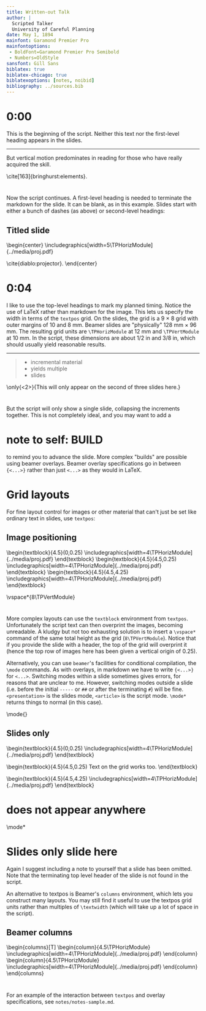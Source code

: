 ```yaml
---
title: Written-out Talk
author: |
  Scripted Talker  
  University of Careful Planning
date: May 1, 1894
mainfont: Garamond Premier Pro
mainfontoptions:
 - BoldFont=Garamond Premier Pro Semibold
 - Numbers=OldStyle
sansfont: Gill Sans
biblatex: true
biblatex-chicago: true
biblatexoptions: [notes, noibid]
bibliography: ../sources.bib
---
```


# 0:00

This is the beginning of the script. Neither this text nor the first-level heading appears in the slides.

-----

But vertical motion predominates in reading for those who have really acquired the skill.

\cite[163]{bringhurst:elements}.

# 

Now the script continues. A first-level heading is needed to terminate the markdown for the slide. It can be blank, as in this example. Slides start with either a bunch of dashes (as above) or second-level headings:

## Titled slide

\begin{center}
\includegraphics[width=5\TPHorizModule]{../media/proj.pdf}

\cite{diablo:projector}.
\end{center}

# 0:04

I like to use the top-level headings to mark my planned timing.
Notice the use of LaTeX rather than markdown for the image. This lets us specify the width in terms of the `textpos` grid. On the slides, the grid is a 9 $\times$ 8 grid with outer margins of 10 and 8 mm. Beamer slides are "physically" 128 mm $\times$ 96 mm. The resulting grid units are `\TPHorizModule` at 12 mm and `\TPVertModule` at 10 mm. In the script, these dimensions are about 1/2 in and 3/8 in, which should usually yield reasonable results.

-----

> - incremental material
> - yields multiple
> - slides

\only{<2>}{This will only appear on the second of three slides here.}

#

But the script will only show a single slide, collapsing the increments together. This is not completely ideal, and you may want to add a

# note to self: BUILD

to remind you to advance the slide. More complex "builds" are possible using beamer overlays. Beamer overlay specifications go in between `{<...>}` rather than just `<...>` as they would in LaTeX.

# Grid layouts

For fine layout control for images or other material that can't just be set like ordinary text in slides, use `textpos`:

## Image positioning

\begin{textblock}{4.5}(0,0.25)
\includegraphics[width=4\TPHorizModule]{../media/proj.pdf}
\end{textblock}
\begin{textblock}{4.5}(4.5,0.25)
\includegraphics[width=4\TPHorizModule]{../media/proj.pdf}
\end{textblock}
\begin{textblock}{4.5}(4.5,4.25)
\includegraphics[width=4\TPHorizModule]{../media/proj.pdf}
\end{textblock}

\vspace*{8\TPVertModule}

#

More complex layouts can use the `textblock` environment from `textpos`. Unfortunately the script text can then overprint the images, becoming unreadable. A kludgy but not too exhausting solution is to insert a `\vspace*` command of the same total height as the grid (`8\TPVertModule`). Notice that if you provide the slide with a header, the top of the grid will overprint it (hence the top row of images here has been given a vertical origin of 0.25).

Alternatively, you can use `beamer`'s facilities for conditional compilation, the `\mode` commands. As with overlays, in markdown we have to write `{<...>}` for `<...>`. Switching modes within a slide sometimes gives errors, for reasons that are unclear to me. However, switching modes outside a slide (i.e. before the initial `-----` or `##` or after the terminating `#`) will be fine. `<presentation>` is the slides mode, `<article>` is the script mode. `\mode*` returns things to normal (in this case).

\mode{<presentation>}

## Slides only

\begin{textblock}{4.5}(0,0.25)
\includegraphics[width=4\TPHorizModule]{../media/proj.pdf}
\end{textblock}

\begin{textblock}{4.5}(4.5,0.25)
Text on the grid works too.
\end{textblock}

\begin{textblock}{4.5}(4.5,4.25)
\includegraphics[width=4\TPHorizModule]{../media/proj.pdf}
\end{textblock}

# does not appear anywhere

\mode*

# Slides only slide here

Again I suggest including a note to yourself that a slide has been omitted. Note that the terminating top level header of the slide is not found in the script.

An alternative to textpos is Beamer's `columns` environment, which lets you construct many layouts. You may still find it useful to use the textpos grid units rather than multiples of `\textwidth` (which will take up a lot of space in the script).

## Beamer columns

\begin{columns}[T]
\begin{column}{4.5\TPHorizModule}
\includegraphics[width=4\TPHorizModule]{../media/proj.pdf}
\end{column}
\begin{column}{4.5\TPHorizModule}
\includegraphics[width=4\TPHorizModule]{../media/proj.pdf}
\end{column}
\end{columns}

#

For an example of the interaction between `textpos` and overlay specifications, see `notes/notes-sample.md`.
